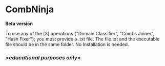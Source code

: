 # CombNinja
**Beta version**

To use any of the [3] operations {"Domain Classifier", "Combs Joiner", "Hash Fixer"}; you must provide a .txt file. The file.txt and the executable file should be in the same folder. No 
Installation is needed.

### >*educational purposes only*<



